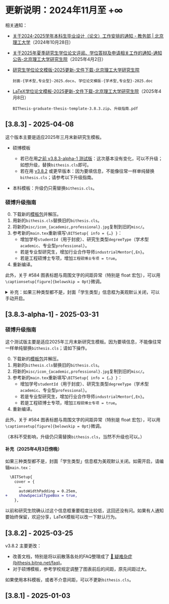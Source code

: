 # 更新说明：2024年11月至 +∞

相关通知：

- [关于2024-2025学年本科生毕业设计（论文）工作安排的通知 - 教务部 | 北京理工大学](https://jwb.bit.edu.cn//tzgg/9285cb76d5d94deea31e5c632bc58a70.htm)（2024年10月28日）

- [关于2025年夏季研究生学位论文评阅、学位答辩及申请相关工作的通知-通知公告-北京理工大学研究生院](https://grd.bit.edu.cn/xwgz/xwgz2/tzgg_xwgz/eee4d72dc39b437dbacb3786dd8a4baf.htm)（2025年4月2日）

- [研究生学位论文模版-2025更新-文件下载-北京理工大学研究生院](https://grd.bit.edu.cn/xwgz/xwgz2/wjxz_xwgz/b119746.htm)

  `封面-{学术型,专业型}-2025.docx`、`学位论文模版-{学术型,专业型}-2025.doc`

- [LaTeX学位论文模板-2025更新-文件下载-北京理工大学研究生院](https://grd.bit.edu.cn/xwgz/xwgz2/wjxz_xwgz/b117824.htm)（2025年4月8日）

  `BIThesis-graduate-thesis-template-3.8.3.zip`、`升级指南.pdf`

## [3.8.3] - 2025-04-08

这个版本主要是适应2025年三月末新研究生模板。

- 硕博模板

  - 若已在用[之前 v3.8.3-alpha-1 测试版](https://github.com/BITNP/BIThesis/releases/tag/v3.8.3-alpha-1)：这次基本没有变化，可以不升级；如想升级，替换`bithesis.cls`即可。
  - 若在用 [v3.8.2](https://github.com/BITNP/BIThesis/releases/tag/v3.8.2) 或更早版本：因为要填信息，不能像往常一样单纯替换`bithesis.cls`；请参考以下升级指南。

- 本科模板：升级仍只需替换`bithesis.cls`。

### 硕博升级指南

0. 下载新的[模板包](https://github.com/BITNP/BIThesis/releases/download/v3.8.3/graduate-thesis.zip)并解压。
1. 用新的`bithesis.cls`替换旧的`bithesis.cls`。
2. 将新的`misc/icon_{academic,professional}.jpg`复制到旧的`misc/`。
3. 参考新的`main.tex`重新填写`\BITSetup{ info = {…} }`：
   - 增加学号`studentId`（用于封皮）、研究生类型`degreeType`（学术型`academic`、专业型`professional`）。
   - 若是专业型研究生，增加行业合作导师`industrialMentor{,En}`。
   - 若是工程硕博士专项，增加`工程硕博士专项 = true`。
4. 重新编译。

此外，关于 #584 图表标题与周围文字的间距异常（特别是 float 宏包），可以用`\captionsetup[figure]{belowskip = 0pt}`微调。

<details>
<summary>补充：如果三种类型都不是，封面「学生类型」信息框为美观默认关闭，可以手动开启。</summary>

请编辑`main.tex`：

```diff
  \BITSetup{
    cover = {
      …
      autoWidthPadding = 0.25em,
+     showSpecialTypeBox = true,
    },
```

以前和研究生院确认过这个信息框重要程度比较低，这回还没有问。如果有人通知要始终保留，欢迎分享，LaTeX模板可以改一下默认行为。

</details>

## [3.8.3-alpha-1] - 2025-03-31

### 硕博升级指南

这个测试版主要是适应2025年三月末新研究生模板。因为要填信息，不能像往常一样单纯替换`bithesis.cls`；请如下操作。

0. 下载新的[模板包](https://github.com/BITNP/BIThesis/releases/download/v3.8.3-alpha-1/graduate-thesis.zip)并解压。
1. 用新的`bithesis.cls`替换旧的`bithesis.cls`。
2. 将新的`misc/icon_{academic,professional}.jpg`复制到旧的`misc/`。
3. 参考新的`main.tex`重新填写`\BITSetup{ info = {…} }`：
   - 增加学号`studentId`（用于封皮）、研究生类型`degreeType`（学术型`academic`、专业型`professional`）。
   - 若是专业型研究生，增加行业合作导师`industrialMentor{,En}`。
   - 若是工程硕博士专项，增加`工程硕博士专项 = true`。
4. 重新编译。

此外，关于 #584 图表标题与周围文字的间距异常（特别是 float 宏包），可以用`\captionsetup[figure]{belowskip = 0pt}`微调。

（本科不受影响，升级仍只需替换`bithesis.cls`，当然不升级也可以。）

#### 补充（2025年4月3日傍晚）

如果三种类型都不是，封面「学生类型」信息框为美观默认关闭。如需开启，请编辑`main.tex`：

```diff
  \BITSetup{
    cover = {
      …
      autoWidthPadding = 0.25em,
+     showSpecialTypeBox = true,
    },
```

以前和研究生院确认过这个信息框重要程度比较低，这回还没有问。如果有人通知要始终保留，欢迎分享，LaTeX模板可以改一下默认行为。

## [3.8.2] - 2025-03-25

v3.8.2 主要更改：

- 改善文档，特别是将以前散落各处的FAQ整理成了 [🥑 疑难杂症 (bithesis.bitnp.net/faq)](https://bithesis.bitnp.net/faq/)。
- 对于硕博模板，参考学校规定调整了图表前后的间距，原先间距过大。

如果使用本科模板，或者不介意间距，可以不更新`bithesis.cls`。

## [3.8.1] - 2025-01-03
